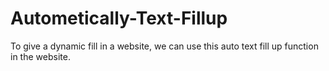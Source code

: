 # Autometically-Text-Fillup
To give a dynamic fill in a website, we can use this auto text fill up function in the website.
